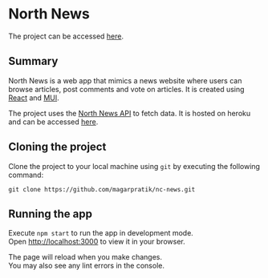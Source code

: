 # North News 

The project can be accessed [here](https://northnews.netlify.com).

## Summary

North News is a web app that mimics a news website where users can browse articles, post comments and vote on articles. It is created using [React](https://reactjs.org) and [MUI](https://mui.com).

The project uses the [North News API](https://github.com/magarpratik/news-api) to fetch data. It is hosted on heroku and can be accessed [here](https://northnews.herokuapp.com/api).

## Cloning the project

Clone the project to your local machine using `git` by executing the following command:

```
git clone https://github.com/magarpratik/nc-news.git
```

## Running the app

Execute `npm start` to run the app in development mode.\
Open [http://localhost:3000](http://localhost:3000) to view it in your browser.

The page will reload when you make changes.\
You may also see any lint errors in the console.